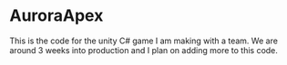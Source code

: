 # AuroraApex
This is the code for the unity C# game I am making with a team.
We are around 3 weeks into production and I plan on adding more to this code.

